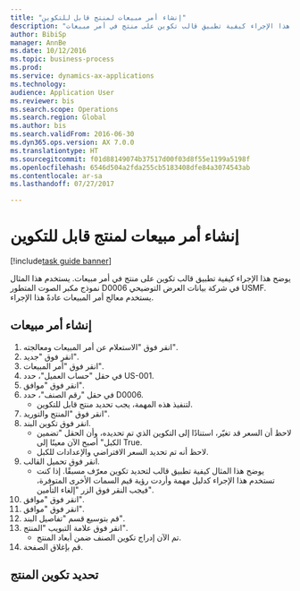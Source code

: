 ```yaml
--- 
title: "إنشاء أمر مبيعات لمنتج قابل للتكوين"
description: "يوضح هذا الإجراء كيفية تطبيق قالب تكوين على منتج في أمر مبيعات."
author: BibiSp
manager: AnnBe
ms.date: 10/12/2016
ms.topic: business-process
ms.prod: 
ms.service: dynamics-ax-applications
ms.technology: 
audience: Application User
ms.reviewer: bis
ms.search.scope: Operations
ms.search.region: Global
ms.author: bis
ms.search.validFrom: 2016-06-30
ms.dyn365.ops.version: AX 7.0.0
ms.translationtype: HT
ms.sourcegitcommit: f01d88149074b37517d00f03d8f55e1199a5198f
ms.openlocfilehash: 6546d504a2fda255cb5183408dfe84a3074543ab
ms.contentlocale: ar-sa
ms.lasthandoff: 07/27/2017

---
```

# <a name="create-a-sales-order-for-a-configurable-product"></a>إنشاء أمر مبيعات لمنتج قابل للتكوين

[!include[task guide banner](../../includes/task-guide-banner.md)]

يوضح هذا الإجراء كيفية تطبيق قالب تكوين على منتج في أمر مبيعات. يستخدم هذا المثال نموذج مكبر الصوت المتطور D0006 في شركة بيانات العرض التوضيحي USMF. يستخدم معالج أمر المبيعات عادةً هذا الإجراء.


## <a name="create-a-sales-order"></a>إنشاء أمر مبيعات
1. انقر فوق "الاستعلام عن أمر المبيعات ومعالجته‬".
2. انقر فوق "جديد".
3. انقر فوق "أمر المبيعات".
4. في حقل "حساب العميل"، حدد US-001. 
5. انقر فوق "موافق".
6. في حقل "رقم الصنف"، حدد D0006.
    * لتنفيذ هذه المهمة، يجب تحديد منتج قابل للتكوين.  
7. انقر فوق "المنتج والتوريد".
8. انقر فوق تكوين البند.
    * لاحظ أن السعر قد تغيّر، استنادًا إلى التكوين الذي تم تحديده، وأن الحقل "تضمين الكبل" أصبح الآن معينًا إلى True.  
    * لاحظ أنه تم تحديد السعر الافتراضي والإعدادات للكبل.  
9. انقر فوق تحميل القالب.
    * يوضح هذا المثال كيفية تطبيق قالب لتحديد تكوين معرّف مسبقًا. إذا كنت تستخدم هذا الإجراء كدليل مهمة وأردت رؤية قيم السمات الأخرى المتوفرة، فيجب النقر فوق الزر "إلغاء التأمين".  
10. انقر فوق "موافق".
11. انقر فوق "موافق".
12. قم بتوسيع قسم "تفاصيل البند".
13. انقر فوق علامة التبويب "المنتج".
    * تم الآن إدراج تكوين الصنف ضمن أبعاد المنتج.  
14. قم بإغلاق الصفحة.

## <a name="select-the-product-configuration"></a>تحديد تكوين المنتج


